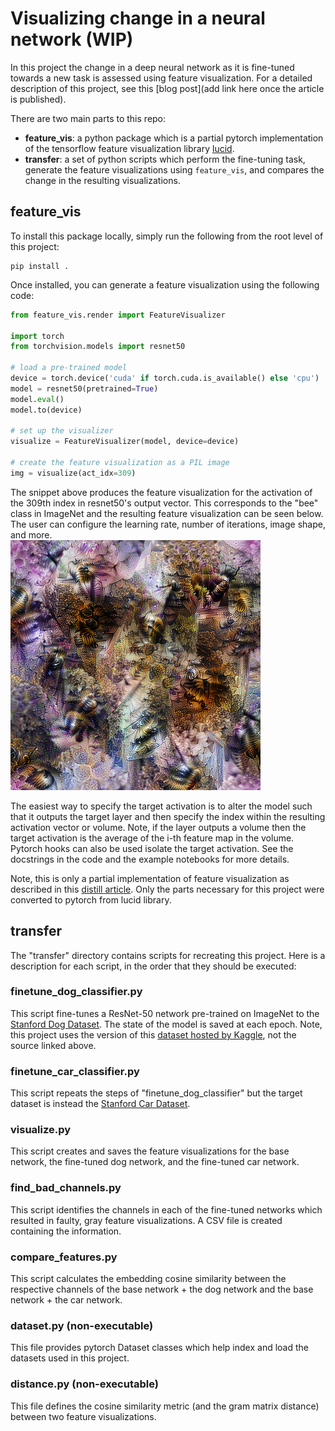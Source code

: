 # Visualizing change in a neural network (WIP)
In this project the change in a deep neural network as it is fine-tuned towards a new task is assessed using feature visualization. For a detailed description of this project, see this [blog post](add link here once the article is published).

There are two main parts to this repo:
- **feature_vis**: a python package which is a partial pytorch implementation of the tensorflow feature visualization library [lucid](https://github.com/tensorflow/lucid).
- **transfer**: a set of python scripts which perform the fine-tuning task, generate the feature visualizations using `feature_vis`, and compares the change in the resulting visualizations.

## feature_vis

To install this package locally, simply run the following from the root level of this project:
```
pip install .
```
Once installed, you can generate a feature visualization using the following code:
```python
from feature_vis.render import FeatureVisualizer

import torch
from torchvision.models import resnet50

# load a pre-trained model
device = torch.device('cuda' if torch.cuda.is_available() else 'cpu')
model = resnet50(pretrained=True)
model.eval()
model.to(device)

# set up the visualizer
visualize = FeatureVisualizer(model, device=device)

# create the feature visualization as a PIL image
img = visualize(act_idx=309)
```
The snippet above produces the feature visualization for the activation of the 309th index in resnet50's output vector. This corresponds to the "bee" class in ImageNet and the resulting feature visualization can be seen below. The user can configure the learning rate, number of iterations, image shape, and more.  
![Bee feature visualization](https://raw.githubusercontent.com/martin-chobanyan/transfer-visualization/master/resources/bee-visualization.png)

The easiest way to specify the target activation is to alter the model such that it outputs the target layer and then specify the index within the resulting activation vector or volume. Note, if the layer outputs a volume then the target activation is the average of the i-th feature map in the volume. Pytorch hooks can also be used isolate the target activation. See the docstrings in the code and the example notebooks for more details.  

Note, this is only a partial implementation of feature visualization as described in this [distill article](https://distill.pub/2017/feature-visualization/). Only the parts necessary for this project were converted to pytorch from lucid library.

## transfer
The "transfer" directory contains scripts for recreating this project. Here is a description for each script, in the order that they should be executed:
### finetune_dog_classifier.py
This script fine-tunes a ResNet-50 network pre-trained on ImageNet to the [Stanford Dog Dataset](http://vision.stanford.edu/aditya86/ImageNetDogs/). The state of the model is saved at each epoch.
Note, this project uses the version of this [dataset hosted by Kaggle](https://www.kaggle.com/c/dog-breed-identification/data), not the source linked above.
### finetune_car_classifier.py
This script repeats the steps of "finetune_dog_classifier" but the target dataset is instead the [Stanford Car Dataset](https://ai.stanford.edu/~jkrause/cars/car_dataset.html). 
### visualize.py
This script creates and saves the feature visualizations for the base network, the fine-tuned dog network, and the fine-tuned car network.
### find_bad_channels.py
This script identifies the channels in each of the fine-tuned networks which resulted in faulty, gray feature visualizations. A CSV file is created containing the information.
### compare_features.py
This script calculates the embedding cosine similarity between the respective channels of the base network + the dog network and the base network + the car network.
### dataset.py (non-executable)
This file provides pytorch Dataset classes which help index and load the datasets used in this project.
### distance.py (non-executable)
This file defines the cosine similarity metric (and the gram matrix distance) between two feature visualizations.
